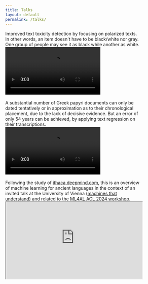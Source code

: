 ```yaml
---
title: Talks
layout: default
permalink: /talks/
---
```


<div style="max-width: 430px;">
    <div>Improved text toxicity detection by focusing on polarized texts. In other words, an item doesn't have to be black/white nor gray. One group of people may see it as black while another as white.</div>
    <video src="https://s3.amazonaws.com/pf-user-files-01/u-59356/uploads/2024-02-25/0123olf/nDFU-talk.mp4" controls="controls" style="max-width: 430px;">
    </video>
</div>

<br />

<div style="max-width: 430px;">
    <div>A substantial number of Greek papyri documents can only be dated tentatively or in approximation as to their chronological placement, due to the lack of decisive evidence. But an error of only 54 years can be achieved, by applying text regression on their transcriptions.</div>
    <video src="https://aclanthology.org/2023.acl-long.556.mp4" controls="controls" style="max-width: 430px;">
    </video>
</div>

<br />
<div style="max-width: 430px;">
    <div>Following the study of <a href="https://ithaca.deepmind.com">ithaca.deepmind.com</a>, this is an overview of machine learning for ancient languages in the context of an invited talk at the University of Vienna (<a href="https://dm.cs.univie.ac.at/teaching/machines-that-understand">machines that understand</a>) and related to the <a href="https://www.ml4al.com/">ML4AL ACL 2024 workshop</a>.</div>
    <iframe width="430" height="242" src="https://www.youtube.com/embed/ChZdDGXY4BU" title="John Pavlopoulos: Machine Learning for Ancient Languages" allow="accelerometer; autoplay; clipboard-write; encrypted-media; gyroscope; picture-in-picture; web-share" referrerpolicy="strict-origin-when-cross-origin" allowfullscreen></iframe>
</div>